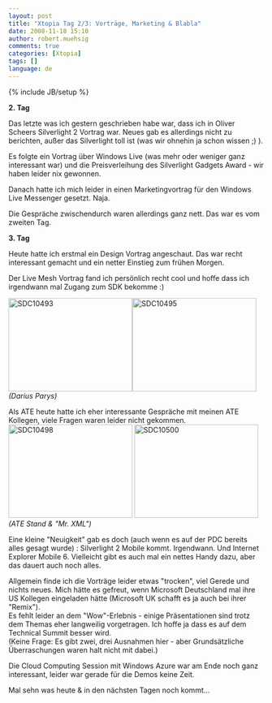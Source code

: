 ```yaml
---
layout: post
title: "Xtopia Tag 2/3: Vorträge, Marketing & Blabla"
date: 2008-11-18 15:10
author: robert.muehsig
comments: true
categories: [Xtopia]
tags: []
language: de
---
```

{% include JB/setup %}
<p><strong>2. Tag</strong></p>  <p>Das letzte was ich gestern geschrieben habe war, dass ich in Oliver Scheers Silverlight 2 Vortrag war. Neues gab es allerdings nicht zu berichten, au&#223;er das Silverlight toll ist (was wir ohnehin ja schon wissen ;) ).</p>  <p>Es folgte ein Vortrag &#252;ber Windows Live (was mehr oder weniger ganz interessant war) und die Preisverleihung des Silverlight Gadgets Award - wir haben leider nix gewonnen.</p>  <p>Danach hatte ich mich leider in einen Marketingvortrag f&#252;r den Windows Live Messenger gesetzt. Naja.</p>  <p>Die Gespr&#228;che zwischendurch waren allerdings ganz nett. Das war es vom zweiten Tag.</p>  <p><strong>3. Tag</strong></p>  <p>Heute hatte ich erstmal ein Design Vortrag angeschaut. Das war recht interessant gemacht und ein netter Einstieg zum fr&#252;hen Morgen.</p>  <p>Der Live Mesh Vortrag fand ich pers&#246;nlich recht cool und hoffe dass ich irgendwann mal Zugang zum SDK bekomme :)</p>  <p><a href="{{BASE_PATH}}/assets/wp-images-de/sdc10493.jpg"><img style="border-right: 0px; border-top: 0px; border-left: 0px; border-bottom: 0px" height="184" alt="SDC10493" src="{{BASE_PATH}}/assets/wp-images-de/sdc10493-thumb.jpg" width="244" border="0" /></a><a href="{{BASE_PATH}}/assets/wp-images-de/sdc10495.jpg"><img style="border-right: 0px; border-top: 0px; border-left: 0px; border-bottom: 0px" height="184" alt="SDC10495" src="{{BASE_PATH}}/assets/wp-images-de/sdc10495-thumb.jpg" width="244" border="0" /></a>     <br /><em>(Darius Parys)</em>&#160;</p>  <p>Als ATE heute hatte ich eher interessante Gespr&#228;che mit meinen ATE Kollegen, viele Fragen waren leider nicht gekommen.   <br /><a href="{{BASE_PATH}}/assets/wp-images-de/sdc10498.jpg"><img style="border-right: 0px; border-top: 0px; border-left: 0px; border-bottom: 0px" height="184" alt="SDC10498" src="{{BASE_PATH}}/assets/wp-images-de/sdc10498-thumb.jpg" width="244" border="0" /></a> <a href="{{BASE_PATH}}/assets/wp-images-de/sdc10500.jpg"><img style="border-right: 0px; border-top: 0px; border-left: 0px; border-bottom: 0px" height="184" alt="SDC10500" src="{{BASE_PATH}}/assets/wp-images-de/sdc10500-thumb.jpg" width="244" border="0" /></a>     <br /><em>(ATE Stand &amp; &quot;Mr. XML&quot;)</em></p>  <p>Eine kleine &quot;Neuigkeit&quot; gab es doch (auch wenn es auf der PDC bereits alles gesagt wurde) : Silverlight 2 Mobile kommt. Irgendwann. Und Internet Explorer Mobile 6. Vielleicht gibt es auch mal ein nettes Handy dazu, aber das dauert auch noch alles.</p>  <p>Allgemein finde ich die Vortr&#228;ge leider etwas &quot;trocken&quot;, viel Gerede und nichts neues. Mich h&#228;tte es gefreut, wenn Microsoft Deutschland mal ihre US Kollegen eingeladen h&#228;tte (Microsoft UK schafft es ja auch bei ihrer &quot;Remix&quot;).   <br />Es fehlt leider an dem &quot;Wow&quot;-Erlebnis - einige Pr&#228;sentationen sind trotz dem Themas eher langweilig vorgetragen. Ich hoffe ja dass es auf dem Technical Summit besser wird.    <br />(Keine Frage: Es gibt zwei, drei Ausnahmen hier - aber Grunds&#228;tzliche &#220;berraschungen waren halt nicht mit dabei.)</p>  <p>Die Cloud Computing Session mit Windows Azure war am Ende noch ganz interessant, leider war gerade f&#252;r die Demos keine Zeit.</p>  <p>Mal sehn was heute &amp; in den n&#228;chsten Tagen noch kommt... </p>
